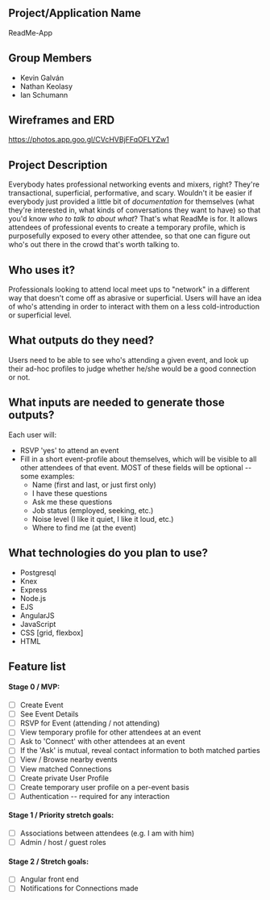 ## Project/Application Name

ReadMe-App

## Group Members

* Kevin Galván
* Nathan Keolasy
* Ian Schumann

## Wireframes and ERD

https://photos.app.goo.gl/CVcHVBjFFqOFLYZw1

## Project Description

Everybody hates professional networking events and mixers, right? They're transactional, superficial, performative, and scary. Wouldn't it be easier if everybody just provided a little bit of _documentation_ for themselves (what they're interested in, what kinds of conversations they want to have) so that you'd know _who to talk to about what_? That's what ReadMe is for. It allows attendees of professional events to create a temporary profile, which is purposefully exposed to every other attendee, so that one can figure out who's out there in the crowd that's worth talking to.

## Who uses it?

Professionals looking to attend local meet ups to "network" in a different way that doesn't come off as abrasive or superficial. Users will have an idea of who's attending in order to interact with them on a less cold-introduction or superficial level.

## What outputs do they need?

Users need to be able to see who's attending a given event, and look up their ad-hoc profiles to judge whether he/she would be a good connection or not.

## What inputs are needed to generate those outputs?

Each user will:

* RSVP 'yes' to attend an event
* Fill in a short event-profile about themselves, which will be visible to all other attendees of that event. MOST of these fields will be optional -- some examples:
  * Name (first and last, or just first only)
  * I have these questions
  * Ask me these questions
  * Job status (employed, seeking, etc.)
  * Noise level (I like it quiet, I like it loud, etc.)
  * Where to find me (at the event)

## What technologies do you plan to use?

* Postgresql
* Knex
* Express
* Node.js
* EJS
* AngularJS
* JavaScript
* CSS [grid, flexbox]
* HTML

## Feature list

#### Stage 0 / MVP:

* [ ] Create Event
* [ ] See Event Details
* [ ] RSVP for Event (attending / not attending)
* [ ] View temporary profile for other attendees at an event
* [ ] Ask to 'Connect' with other attendees at an event
* [ ] If the 'Ask' is mutual, reveal contact information to both matched parties
* [ ] View / Browse nearby events
* [ ] View matched Connections
* [ ] Create private User Profile
* [ ] Create temporary user profile on a per-event basis
* [ ] Authentication -- required for any interaction

#### Stage 1 / Priority stretch goals:

* [ ] Associations between attendees (e.g. I am with him)
* [ ] Admin / host / guest roles

#### Stage 2 / Stretch goals:

* [ ] Angular front end
* [ ] Notifications for Connections made
     <!-- RU2TZ4P4WZG54YRV4P -->
